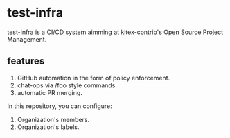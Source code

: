 

# test-infra

test-infra is a CI/CD system aimming at kitex-contrib's Open Source Project Management.

## features

1. GitHub automation in the form of policy enforcement.
2. chat-ops via /foo style commands.
3. automatic PR merging.

In this repository, you can configure:

1. Organization's members.
2. Organization's labels.
